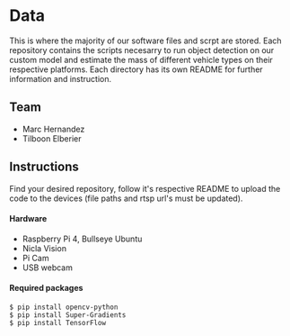 # Data
This is where the majority of our software files and scrpt are stored. Each repository contains the scripts necesarry to run object detection on our custom model and estimate the mass of different vehicle types on their respective platforms. Each directory has its own README for further information and instruction.

## Team
* Marc Hernandez
* Tilboon Elberier

## Instructions
Find your desired repository, follow it's respective README to upload the code to the devices (file paths and rtsp url's must be updated).

#### Hardware
- Raspberry Pi 4, Bullseye Ubuntu
- Nicla Vision
- Pi Cam
- USB webcam

#### Required packages
```
$ pip install opencv-python
$ pip install Super-Gradients
$ pip install TensorFlow
```
